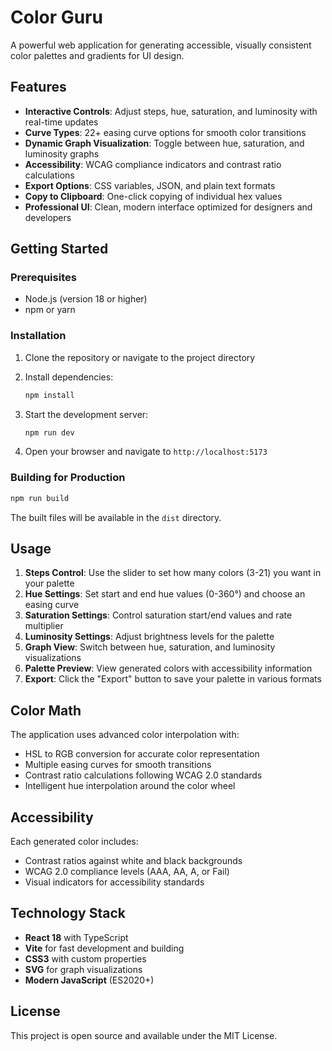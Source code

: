 # Color Guru

A powerful web application for generating accessible, visually consistent color palettes and gradients for UI design.

## Features

- **Interactive Controls**: Adjust steps, hue, saturation, and luminosity with real-time updates
- **Curve Types**: 22+ easing curve options for smooth color transitions
- **Dynamic Graph Visualization**: Toggle between hue, saturation, and luminosity graphs
- **Accessibility**: WCAG compliance indicators and contrast ratio calculations
- **Export Options**: CSS variables, JSON, and plain text formats
- **Copy to Clipboard**: One-click copying of individual hex values
- **Professional UI**: Clean, modern interface optimized for designers and developers

## Getting Started

### Prerequisites

- Node.js (version 18 or higher)
- npm or yarn

### Installation

1. Clone the repository or navigate to the project directory
2. Install dependencies:
   ```bash
   npm install
   ```

3. Start the development server:
   ```bash
   npm run dev
   ```

4. Open your browser and navigate to `http://localhost:5173`

### Building for Production

```bash
npm run build
```

The built files will be available in the `dist` directory.

## Usage

1. **Steps Control**: Use the slider to set how many colors (3-21) you want in your palette
2. **Hue Settings**: Set start and end hue values (0-360°) and choose an easing curve
3. **Saturation Settings**: Control saturation start/end values and rate multiplier
4. **Luminosity Settings**: Adjust brightness levels for the palette
5. **Graph View**: Switch between hue, saturation, and luminosity visualizations
6. **Palette Preview**: View generated colors with accessibility information
7. **Export**: Click the "Export" button to save your palette in various formats

## Color Math

The application uses advanced color interpolation with:

- HSL to RGB conversion for accurate color representation
- Multiple easing curves for smooth transitions
- Contrast ratio calculations following WCAG 2.0 standards
- Intelligent hue interpolation around the color wheel

## Accessibility

Each generated color includes:

- Contrast ratios against white and black backgrounds
- WCAG 2.0 compliance levels (AAA, AA, A, or Fail)
- Visual indicators for accessibility standards

## Technology Stack

- **React 18** with TypeScript
- **Vite** for fast development and building
- **CSS3** with custom properties
- **SVG** for graph visualizations
- **Modern JavaScript** (ES2020+)

## License

This project is open source and available under the MIT License.
